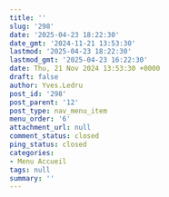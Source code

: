 ```yaml
---
title: ''
slug: '298'
date: '2025-04-23 18:22:30'
date_gmt: '2024-11-21 13:53:30'
lastmod: '2025-04-23 18:22:30'
lastmod_gmt: '2025-04-23 16:22:30'
date: Thu, 21 Nov 2024 13:53:30 +0000
draft: false
author: Yves.Ledru
post_id: '298'
post_parent: '12'
post_type: nav_menu_item
menu_order: '6'
attachment_url: null
comment_status: closed
ping_status: closed
categories:
- Menu Accueil
tags: null
summary: ''
---
```



